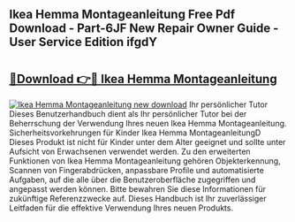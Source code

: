 ## Ikea Hemma Montageanleitung Free Pdf Download - Part-6JF New Repair Owner Guide - User Service Edition ifgdY

# <h2><a href="http://df7ee64.blite.top/?on=Ikea+Hemma+Montageanleitung">🔗Download 👉🔴 Ikea Hemma Montageanleitung</a></h2>

[![Ikea Hemma Montageanleitung new download](https://i.imgur.com/lujVjoI.png)](http://df7ee64.blite.top/?on=Ikea+Hemma+Montageanleitung)
Ihr persönlicher Tutor Dieses Benutzerhandbuch dient als Ihr persönlicher Tutor bei der Beherrschung der Verwendung Ihres neuen Ikea Hemma Montageanleitung. Sicherheitsvorkehrungen für Kinder Ikea Hemma MontageanleitungD Dieses Produkt ist nicht für Kinder unter dem Alter geeignet und sollte unter Aufsicht von Erwachsenen verwendet werden. Zu den erweiterten Funktionen von Ikea Hemma Montageanleitung gehören Objekterkennung, Scannen von Fingerabdrücken, anpassbare Profile und automatisierte Aufgaben, auf die alle über die Benutzeroberfläche zugegriffen und angepasst werden können. Bitte bewahren Sie diese Informationen für zukünftige Referenzzwecke auf. Dieses Handbuch ist Ihr zuverlässiger Leitfaden für die effektive Verwendung Ihres neuen Produkts.
